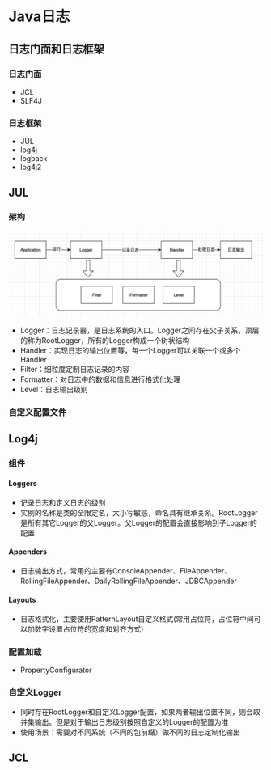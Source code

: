 # Java日志

## 日志门面和日志框架

### 日志门面

- JCL
- SLF4J

### 日志框架

- JUL
- log4j
- logback
- log4j2

## JUL

### 架构

![image-20211023164940779](assets/image-20211023164940779.png)

- Logger：日志记录器，是日志系统的入口。Logger之间存在父子关系，顶层的称为RootLogger，所有的Logger构成一个树状结构
- Handler：实现日志的输出位置等，每一个Logger可以关联一个或多个Handler
- Filter：细粒度定制日志记录的内容
- Formatter：对日志中的数据和信息进行格式化处理
- Level：日志输出级别

### 自定义配置文件

## Log4j

### 组件

#### Loggers

- 记录日志和定义日志的级别
- 实例的名称是类的全限定名，大小写敏感，命名具有继承关系。RootLogger是所有其它Logger的父Logger。父Logger的配置会直接影响到子Logger的配置

#### Appenders

- 日志输出方式，常用的主要有ConsoleAppender、FileAppender、RollingFileAppender、DailyRollingFileAppender、JDBCAppender

#### Layouts

- 日志格式化，主要使用PatternLayout自定义格式(常用占位符，占位符中间可以加数字设置占位符的宽度和对齐方式)

### 配置加载

- PropertyConfigurator

### 自定义Logger

- 同时存在RootLogger和自定义Logger配置，如果两者输出位置不同，则会取并集输出。但是对于输出日志级别按照自定义的Logger的配置为准
- 使用场景：需要对不同系统（不同的包前缀）做不同的日志定制化输出

## JCL



